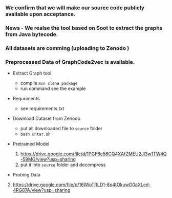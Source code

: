 ### We confirm that we will make our source code publicly available upon acceptance.
### News - We realse the tool based on Soot to extract the graphs from Java bytecode.
### All datasets are comming (uploading to Zenodo )
### Preprocessed Data of GraphCode2vec is available.

- Extract Graph tool
  - compile `mvn clena package`
  - run command see the example
- Requriments
  - see  requirements.txt
- Download Dataset from Zenodo
  - put all downloaded file to `source` folder
  - `bash untar.sh`
  
- Pretrained Model
  1. https://drive.google.com/file/d/1PGF6e56CQ4XAfZMEU2Jl3w1TW4Q-59MG/view?usp=sharing
  2. put it into `source` folder and decompress

- Probing Data
2. https://drive.google.com/file/d/16IWoTRLD1-8o4tOkuwO0aXLed-4RG87A/view?usp=sharing

